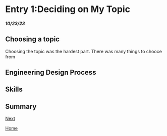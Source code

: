 # Entry 1:Deciding on My Topic
##### 10/23/23
## Choosing a topic
Choosing the topic was the hardest part. There was many things to chooce from 



## Engineering Design Process


## Skills











## Summary
[Next](entry02.md)

[Home](../README.md)
